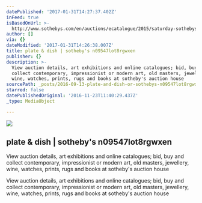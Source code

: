 ```yaml
---
datePublished: '2017-01-31T14:27:37.402Z'
inFeed: true
isBasedOnUrl: >-
  http://www.sothebys.com/en/auctions/ecatalogue/2015/saturday-sothebys-asian-art-n09547/lot.907.html
author: []
via: {}
dateModified: '2017-01-31T14:26:38.007Z'
title: plate & dish | sotheby's n09547lot8rgwxen
publisher: {}
description: >-
  View auction details, art exhibitions and online catalogues; bid, buy and
  collect contemporary, impressionist or modern art, old masters, jewellery,
  wine, watches, prints, rugs and books at sotheby's auction house
sourcePath: _posts/2016-09-13-plate-and-dish-or-sothebys-n09547lot8rgwxen.md
starred: false
datePublishedOriginal: '2016-11-23T11:40:29.437Z'
_type: MediaObject

---
```

<article style=""><img src="https://imgflo.herokuapp.com/graph/2b2431f8e7ba7b0/72397a816aacd2452c0c00f76ae3dab7/noop.jpg?input=http%3A%2F%2Fwww.sothebys.com%2Fcontent%2Fdam%2Fstb%2Flots%2FN09%2FN09547%2F905N09547_8RGWX.jpg" /><h1>plate &amp; dish | sotheby's n09547lot8rgwxen</h1><p>View auction details, art exhibitions and online catalogues; bid, buy and collect contemporary, impressionist or modern art, old masters, jewellery, wine, watches, prints, rugs and books at sotheby's auction house</p></article>

View auction details, art exhibitions and online catalogues; bid, buy and collect contemporary, impressionist or modern art, old masters, jewellery, wine, watches, prints, rugs and books at sotheby's auction house